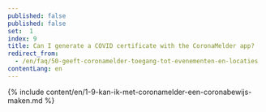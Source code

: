 ```yaml
---
published: false
published: false
set:  1
index: 9
title: Can I generate a COVID certificate with the CoronaMelder app?
redirect_from: 
  - /en/faq/50-geeft-coronamelder-toegang-tot-evenementen-en-locaties
contentLang: en
---
```

{% include content/en/1-9-kan-ik-met-coronamelder-een-coronabewijs-maken.md %}
